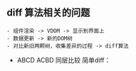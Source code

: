 ## diff 算法相关的问题
    - 组件渲染 -> VDOM -> 显示到界面上
    - 数据更新 -> 新的DOM树
    - 对比新旧两颗树，收集差异的过程 -> diff算法

- ABCD    ACBD  同层比较
    简单diff：
